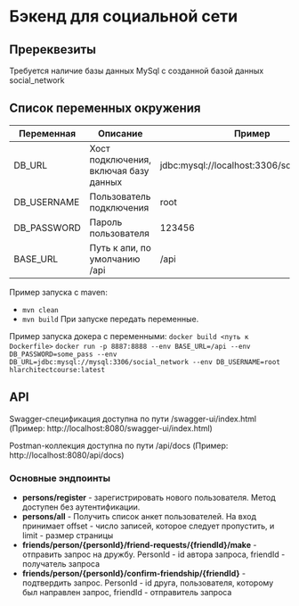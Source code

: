 
# Бэкенд для социальной сети

## Пререквезиты
Требуется наличие базы данных MySql с созданной базой данных social_network

## Список переменных окружения

| Переменная  | Описание                              | Пример                                     |
|-------------|---------------------------------------|--------------------------------------------|
| DB_URL      | Хост подключения, включая базу данных | jdbc:mysql://localhost:3306/social_network |
| DB_USERNAME | Пользователь подключения              | root                                       |
| DB_PASSWORD | Пароль пользователя                   | 123456                                     |
| BASE_URL    | Путь к апи, по умолчанию /api         | /api                                       |


Пример запуска с maven:
* `mvn clean`
* `mvn build`
При запуске передать переменные.


Пример запуска докера с переменными:
`docker build <путь к Dockerfile>`
`docker run -p 8887:8888 --env BASE_URL=/api --env DB_PASSWORD=some_pass --env DB_URL=jdbc:mysql://mysql:3306/social_network --env DB_USERNAME=root hlarchitectcourse:latest`



## API

Swagger-спецификация доступна по пути /swagger-ui/index.html (Пример: http://localhost:8080/swagger-ui/index.html)

Postman-коллекция доступна по пути /api/docs (Пример: http://localhost:8080/api/docs)



### Основные эндпоинты
*  **persons/register** - зарегистрировать нового пользователя. Метод доступен без аутентификации.
*  **persons/all** - Получить список анкет пользователей. На вход принимает offset - число записей, которое следует пропустить, и limit - размер страницы
*  **friends/person/{personId}/friend-requests/{friendId}/make** - отправить запрос на дружбу. PersonId - id автора запроса,  friendId - получатель запроса
*  **friends/person/{personId}/confirm-friendship/{friendId}** - подтвердить запрос. PersonId - id друга, пользователя, которому был направлен запрос, friendId - отправитель запроса

